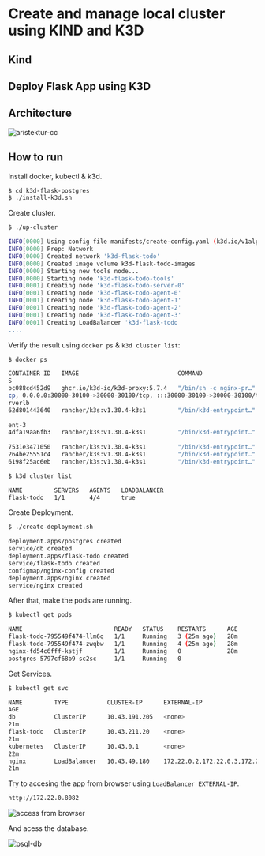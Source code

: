 # Create and manage local cluster using KIND and K3D

## Kind

## Deploy Flask App using K3D

## Architecture

![aristektur-cc](https://github.com/user-attachments/assets/46b3ae10-bf6a-45c8-99a7-2382b48532b2)

## How to run

Install docker, kubectl & k3d.

```bash
$ cd k3d-flask-postgres
$ ./install-k3d.sh
```

Create cluster.

```bash
$ ./up-cluster

INFO[0000] Using config file manifests/create-config.yaml (k3d.io/v1alpha5#simple)
INFO[0000] Prep: Network
INFO[0000] Created network 'k3d-flask-todo'
INFO[0000] Created image volume k3d-flask-todo-images
INFO[0000] Starting new tools node...
INFO[0000] Starting node 'k3d-flask-todo-tools'
INFO[0001] Creating node 'k3d-flask-todo-server-0'
INFO[0001] Creating node 'k3d-flask-todo-agent-0'
INFO[0001] Creating node 'k3d-flask-todo-agent-1'
INFO[0001] Creating node 'k3d-flask-todo-agent-2'
INFO[0001] Creating node 'k3d-flask-todo-agent-3'
INFO[0001] Creating LoadBalancer 'k3d-flask-todo
....
```

Verify the result using `docker ps` & `k3d cluster list`:

```bash
$ docker ps

CONTAINER ID   IMAGE                            COMMAND                  CREATED              STATUS              PORT
S                                                                                                    NAMES
bc088cd452d9   ghcr.io/k3d-io/k3d-proxy:5.7.4   "/bin/sh -c nginx-pr…"   About a minute ago   Up About a minute   80/t
cp, 0.0.0.0:30000-30100->30000-30100/tcp, :::30000-30100->30000-30100/tcp, 0.0.0.0:35331->6443/tcp   k3d-flask-todo-se
rverlb
62d801443640   rancher/k3s:v1.30.4-k3s1         "/bin/k3d-entrypoint…"   About a minute ago   Up About a minute
                                                                                                     k3d-flask-todo-ag
ent-3
4dfa19aa6fb3   rancher/k3s:v1.30.4-k3s1         "/bin/k3d-entrypoint…"   About a minute ago   Up About a minute
                                                                                                     k3d-flask-todo-agent-2
7531e3471050   rancher/k3s:v1.30.4-k3s1         "/bin/k3d-entrypoint…"   About a minute ago   Up About a minute                                                                                                            k3d-flask-todo-agent-1
264be25551c4   rancher/k3s:v1.30.4-k3s1         "/bin/k3d-entrypoint…"   About a minute ago   Up About a minute                                                                                                            k3d-flask-todo-agent-0
6198f25ac6eb   rancher/k3s:v1.30.4-k3s1         "/bin/k3d-entrypoint…"   About a minute ago   Up About a minute                                                                                                            k3d-flask-todo-server-0
```

```bash
$ k3d cluster list

NAME         SERVERS   AGENTS   LOADBALANCER
flask-todo   1/1       4/4      true
```

Create Deployment.

```bash
$ ./create-deployment.sh

deployment.apps/postgres created
service/db created
deployment.apps/flask-todo created
service/flask-todo created
configmap/nginx-config created
deployment.apps/nginx created
service/nginx created
```

After that, make the pods are running.

```bash
$ kubectl get pods

NAME                          READY   STATUS    RESTARTS      AGE
flask-todo-795549f474-llm6q   1/1     Running   3 (25m ago)   28m
flask-todo-795549f474-zwqbw   1/1     Running   4 (25m ago)   28m
nginx-fd54c6fff-kstjf         1/1     Running   0             28m
postgres-5797cf68b9-sc2sc     1/1     Running   0
```

Get Services.

```bash
$ kubectl get svc

NAME         TYPE           CLUSTER-IP      EXTERNAL-IP                                              PORT(S)
AGE
db           ClusterIP      10.43.191.205   <none>                                                   5432/TCP
21m
flask-todo   ClusterIP      10.43.211.20    <none>                                                   5000/TCP
21m
kubernetes   ClusterIP      10.43.0.1       <none>                                                   443/TCP
22m
nginx        LoadBalancer   10.43.49.180    172.22.0.2,172.22.0.3,172.22.0.4,172.22.0.5,172.22.0.6   8082:31951/TCP
21m
```

Try to accesing the app from browser using `LoadBalancer EXTERNAL-IP`.

```sh
http://172.22.0.8082
```

![access from browser](https://github.com/user-attachments/assets/ea3aceeb-07f6-4adc-8197-52c1f7f02dcb)

And acess the database.

![psql-db](https://github.com/user-attachments/assets/19afd963-3b8a-44f5-bd0b-593ae8d2ddec)
